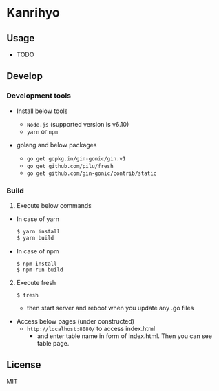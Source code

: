 # Kanrihyo

## Usage

* TODO

## Develop

### Development tools

* Install below tools
  * `Node.js` (supported version is v6.10)
  * `yarn` or `npm`

* golang and below packages
  - `go get gopkg.in/gin-gonic/gin.v1`
  - `go get github.com/pilu/fresh`
  - `go get github.com/gin-gonic/contrib/static`

### Build

1. Execute below commands
  - In case of yarn
      ```sh
      $ yarn install
      $ yarn build
      ```
  - In case of npm
      ```
      $ npm install
      $ npm run build
      ```
2. Execute fresh
    ```
    $ fresh
    ```
    - then start server and reboot when you update any .go files

* Access below pages (under constructed)
  - `http://localhost:8080/` to access index.html
      - and enter table name in form of index.html. Then you can see table page.

## License

MIT
